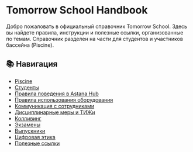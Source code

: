 # Tomorrow School Handbook

Добро пожаловать в официальный справочник Tomorrow School.
Здесь вы найдете правила, инструкции и полезные ссылки, организованные по темам. Справочник разделен на части для студентов и участников бассейна (Piscine).

## 📚 Навигация

- [Piscine](./piscine/README.md)
- [Студенты](./students/README.md)
- [Правила поведения в Astana Hub](./rules/astana-hub.md)
- [Правила использования оборудования](./rules/equipment.md)
- [Коммуникация с сотрудниками](./rules/staff-communication.md)
- [Дисциплинарные меры и ТИЖи](./rules/discipline.md)
- [Колливинг](./coliving/README.md)
- [Экзамены](./exams/README.md)
- [Выпускники](./graduation/README.md)
- [Цифровая этика](./digital-ethics.md)
- [Полезные ссылки](./links.md)
